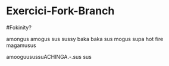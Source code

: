 # Exercici-Fork-Branch
#Fokinity?

amongus amogus sus 
sussy baka baka sus
mogus supa hot fire
magamusus

amooguusussuACHINGA.-.sus sus